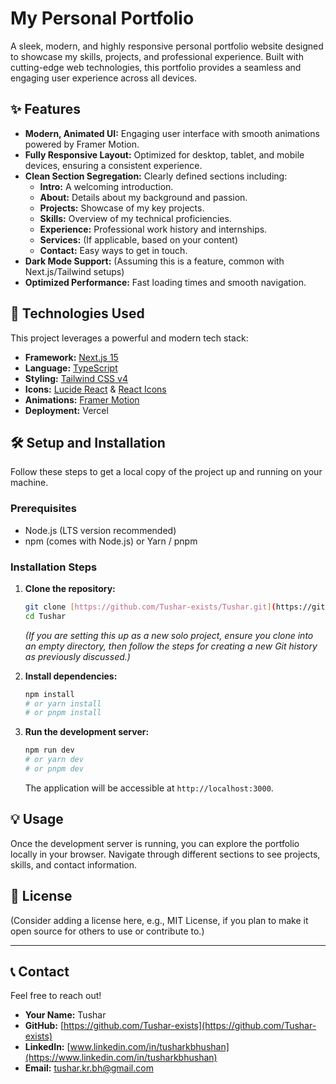 # My Personal Portfolio

A sleek, modern, and highly responsive personal portfolio website designed to showcase my skills, projects, and professional experience. Built with cutting-edge web technologies, this portfolio provides a seamless and engaging user experience across all devices.

## ✨ Features

* **Modern, Animated UI:** Engaging user interface with smooth animations powered by Framer Motion.
* **Fully Responsive Layout:** Optimized for desktop, tablet, and mobile devices, ensuring a consistent experience.
* **Clean Section Segregation:** Clearly defined sections including:
    * **Intro:** A welcoming introduction.
    * **About:** Details about my background and passion.
    * **Projects:** Showcase of my key projects.
    * **Skills:** Overview of my technical proficiencies.
    * **Experience:** Professional work history and internships.
    * **Services:** (If applicable, based on your content)
    * **Contact:** Easy ways to get in touch.
* **Dark Mode Support:** (Assuming this is a feature, common with Next.js/Tailwind setups)
* **Optimized Performance:** Fast loading times and smooth navigation.

## 🚀 Technologies Used

This project leverages a powerful and modern tech stack:

* **Framework:** [Next.js 15](https://nextjs.org/) 
* **Language:** [TypeScript](https://www.typescriptlang.org/)
* **Styling:** [Tailwind CSS v4](https://tailwindcss.com/)
* **Icons:** [Lucide React](https://lucide.dev/icons/) & [React Icons](https://react-icons.github.io/react-icons/)
* **Animations:** [Framer Motion](https://www.framer.com/motion/)
* **Deployment:** Vercel 

## 🛠️ Setup and Installation

Follow these steps to get a local copy of the project up and running on your machine.

### Prerequisites

* Node.js (LTS version recommended)
* npm (comes with Node.js) or Yarn / pnpm

### Installation Steps

1.  **Clone the repository:**
    ```bash
    git clone [https://github.com/Tushar-exists/Tushar.git](https://github.com/Tushar-exists/Tushar.git)
    cd Tushar
    ```
    *(If you are setting this up as a new solo project, ensure you clone into an empty directory, then follow the steps for creating a new Git history as previously discussed.)*

2.  **Install dependencies:**
    ```bash
    npm install
    # or yarn install
    # or pnpm install
    ```

3.  **Run the development server:**
    ```bash
    npm run dev
    # or yarn dev
    # or pnpm dev
    ```
    The application will be accessible at `http://localhost:3000`.

## 💡 Usage

Once the development server is running, you can explore the portfolio locally in your browser. Navigate through different sections to see projects, skills, and contact information.

## 📄 License

(Consider adding a license here, e.g., MIT License, if you plan to make it open source for others to use or contribute to.)

---

## 📞 Contact

Feel free to reach out!

* **Your Name:** Tushar
* **GitHub:** [https://github.com/Tushar-exists](https://github.com/Tushar-exists)
* **LinkedIn:** [www.linkedin.com/in/tusharkbhushan](https://www.linkedin.com/in/tusharkbhushan)
* **Email:** [tushar.kr.bh@gmail.com](mailto:tushar.kr.bh@gmail.com)
